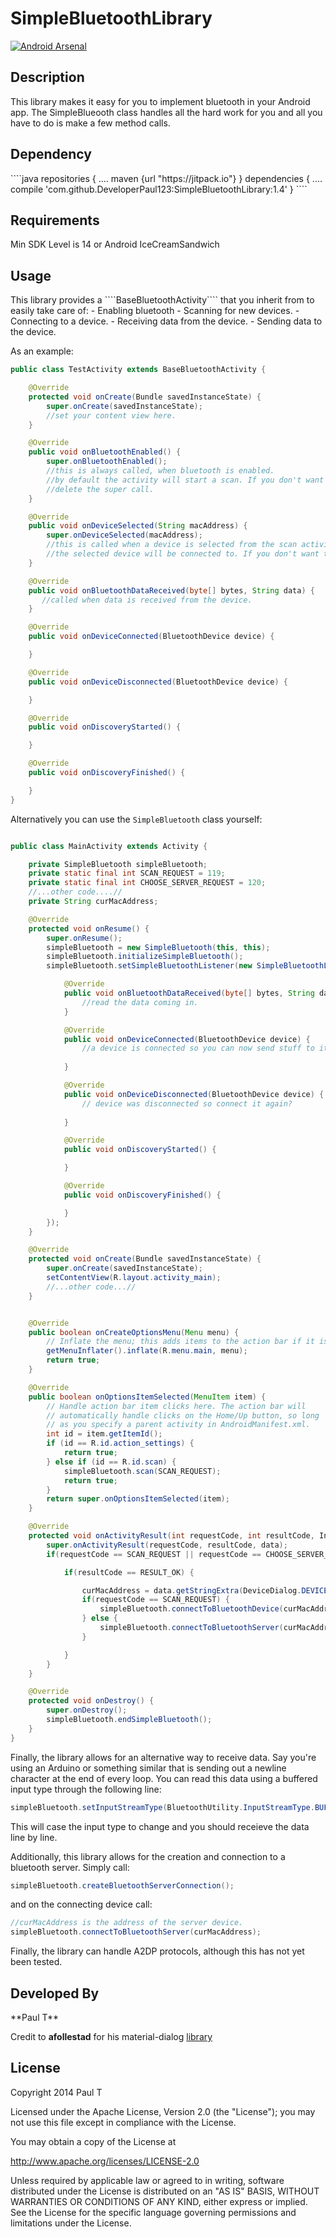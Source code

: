 SimpleBluetoothLibrary
======================
[![Android Arsenal](https://img.shields.io/badge/Android%20Arsenal-SimpleBluetoothLibrary-brightgreen.svg?style=flat)](http://android-arsenal.com/details/1/1680)

<h2>Description</h2>

This library makes it easy for you to implement bluetooth in your Android app. The SimpleBlueooth class handles all the hard work for you and all you have to do is make a few method calls. 

<h2>Dependency</h2>
````java
repositories {
    ....
    maven {url "https://jitpack.io"}
}
dependencies {
    ....
    compile  'com.github.DeveloperPaul123:SimpleBluetoothLibrary:1.4'
}
  ````

<h2>Requirements</h2>
Min SDK Level is 14 or Android IceCreamSandwich

<h2>Usage</h2>
This library provides a ````BaseBluetoothActivity```` that you inherit from to easily take care of:
- Enabling bluetooth
- Scanning for new devices.
- Connecting to a device.
- Receiving data from the device.
- Sending data to the device.

As an example:
````java
public class TestActivity extends BaseBluetoothActivity {

    @Override
    protected void onCreate(Bundle savedInstanceState) {
        super.onCreate(savedInstanceState);
        //set your content view here. 
    }

    @Override
    public void onBluetoothEnabled() {
        super.onBluetoothEnabled();
        //this is always called, when bluetooth is enabled.
        //by default the activity will start a scan. If you don't want this
        //delete the super call. 
    }

    @Override
    public void onDeviceSelected(String macAddress) {
        super.onDeviceSelected(macAddress);
        //this is called when a device is selected from the scan activity. By default,
        //the selected device will be connected to. If you don't want this, delete the super call.
    }

    @Override
    public void onBluetoothDataReceived(byte[] bytes, String data) {
       //called when data is received from the device. 
    }

    @Override
    public void onDeviceConnected(BluetoothDevice device) {

    }

    @Override
    public void onDeviceDisconnected(BluetoothDevice device) {

    }

    @Override
    public void onDiscoveryStarted() {

    }

    @Override
    public void onDiscoveryFinished() {

    }
}
````

Alternatively you can use the ````SimpleBluetooth```` class yourself:

````java

public class MainActivity extends Activity {

    private SimpleBluetooth simpleBluetooth;
    private static final int SCAN_REQUEST = 119;
    private static final int CHOOSE_SERVER_REQUEST = 120;
    //...other code....//
    private String curMacAddress;

    @Override
    protected void onResume() {
        super.onResume();
        simpleBluetooth = new SimpleBluetooth(this, this);
        simpleBluetooth.initializeSimpleBluetooth();
        simpleBluetooth.setSimpleBluetoothListener(new SimpleBluetoothListener() {

            @Override
            public void onBluetoothDataReceived(byte[] bytes, String data) {
                //read the data coming in.
            }

            @Override
            public void onDeviceConnected(BluetoothDevice device) {
                //a device is connected so you can now send stuff to it
                
            }

            @Override
            public void onDeviceDisconnected(BluetoothDevice device) {
                // device was disconnected so connect it again?
               
            }

            @Override
            public void onDiscoveryStarted() {

            }

            @Override
            public void onDiscoveryFinished() {

            }
        });
    }

    @Override
    protected void onCreate(Bundle savedInstanceState) {
        super.onCreate(savedInstanceState);
        setContentView(R.layout.activity_main);
        //...other code...//
    }


    @Override
    public boolean onCreateOptionsMenu(Menu menu) {
        // Inflate the menu; this adds items to the action bar if it is present.
        getMenuInflater().inflate(R.menu.main, menu);
        return true;
    }

    @Override
    public boolean onOptionsItemSelected(MenuItem item) {
        // Handle action bar item clicks here. The action bar will
        // automatically handle clicks on the Home/Up button, so long
        // as you specify a parent activity in AndroidManifest.xml.
        int id = item.getItemId();
        if (id == R.id.action_settings) {
            return true;
        } else if (id == R.id.scan) {
            simpleBluetooth.scan(SCAN_REQUEST);
            return true;
        }
        return super.onOptionsItemSelected(item);
    }

    @Override
    protected void onActivityResult(int requestCode, int resultCode, Intent data) {
        super.onActivityResult(requestCode, resultCode, data);
        if(requestCode == SCAN_REQUEST || requestCode == CHOOSE_SERVER_REQUEST) {

            if(resultCode == RESULT_OK) {

                curMacAddress = data.getStringExtra(DeviceDialog.DEVICE_DIALOG_DEVICE_ADDRESS_EXTRA);
                if(requestCode == SCAN_REQUEST) {
                    simpleBluetooth.connectToBluetoothDevice(curMacAddress);
                } else {
                    simpleBluetooth.connectToBluetoothServer(curMacAddress);
                }

            }
        }
    }

    @Override
    protected void onDestroy() {
        super.onDestroy();
        simpleBluetooth.endSimpleBluetooth();
    }
}
````

Finally, the library allows for an alternative way to receive data. Say you're using an Arduino or something similar that is sending out a newline character at the end of every loop. You can read this data using a buffered input type through the following line:

````java
simpleBluetooth.setInputStreamType(BluetoothUtility.InputStreamType.BUFFERED);
````

This will case the input type to change and you should receieve the data line by line. 

Additionally, this library allows for the creation and connection to a bluetooth server. Simply call:
````java
simpleBluetooth.createBluetoothServerConnection();
````
and on the connecting device call:
````java
//curMacAddress is the address of the server device.
simpleBluetooth.connectToBluetoothServer(curMacAddress);
````
Finally, the library can handle A2DP protocols, although this has not yet been tested. 

<h2>Developed By</h2>
**Paul T**

Credit to **afollestad** for his material-dialog [library](https://github.com/afollestad/material-dialogs)

<h2>License</h2>

Copyright 2014 Paul T

Licensed under the Apache License, Version 2.0 (the "License"); you may not use this file except in compliance with the License.

You may obtain a copy of the License at

http://www.apache.org/licenses/LICENSE-2.0

Unless required by applicable law or agreed to in writing, software distributed under the License is distributed on an "AS IS" BASIS, WITHOUT WARRANTIES OR CONDITIONS OF ANY KIND, either express or implied. See the License for the specific language governing permissions and limitations under the License.




